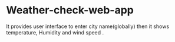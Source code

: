 # Weather-check-web-app
It provides user interface to enter city name(globally) then it shows temperature, Humidity and wind speed .
